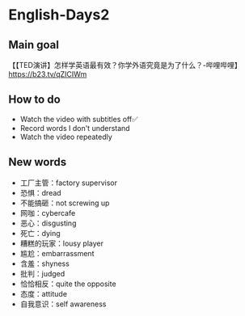 # English-Days2

## Main goal

【【TED演讲】怎样学英语最有效？你学外语究竟是为了什么？-哔哩哔哩】 https://b23.tv/qZICIWm



## How to do

+ Watch the video with subtitles off✅
+ Record words I don't understand
+ Watch the video repeatedly



## New words

+ 工厂主管：factory supervisor 
+ 恐惧：dread
+ 不能搞砸：not screwing up
+ 网咖：cybercafe
+ 恶心：disgusting
+ 死亡：dying
+ 糟糕的玩家：lousy player
+ 尴尬：embarrassment
+ 含羞：shyness
+ 批判：judged
+ 恰恰相反：quite the opposite
+ 态度：attitude
+ 自我意识：self awareness
